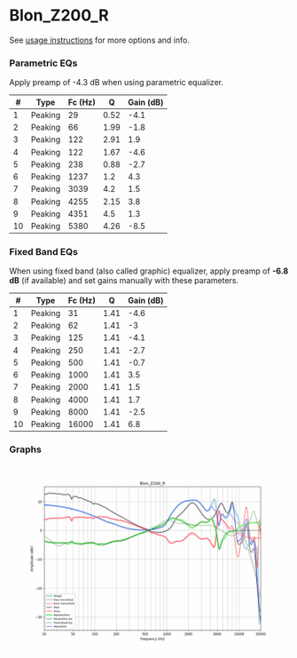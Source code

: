 # Blon_Z200_R
See [usage instructions](https://github.com/jaakkopasanen/AutoEq#usage) for more options and info.

### Parametric EQs
Apply preamp of -4.3 dB when using parametric equalizer.

|   # | Type    |   Fc (Hz) |    Q |   Gain (dB) |
|-----|---------|-----------|------|-------------|
|   1 | Peaking |        29 | 0.52 |        -4.1 |
|   2 | Peaking |        66 | 1.99 |        -1.8 |
|   3 | Peaking |       122 | 2.91 |         1.9 |
|   4 | Peaking |       122 | 1.67 |        -4.6 |
|   5 | Peaking |       238 | 0.88 |        -2.7 |
|   6 | Peaking |      1237 | 1.2  |         4.3 |
|   7 | Peaking |      3039 | 4.2  |         1.5 |
|   8 | Peaking |      4255 | 2.15 |         3.8 |
|   9 | Peaking |      4351 | 4.5  |         1.3 |
|  10 | Peaking |      5380 | 4.26 |        -8.5 |

### Fixed Band EQs
When using fixed band (also called graphic) equalizer, apply preamp of **-6.8 dB** (if available) and set gains manually with these parameters.

|   # | Type    |   Fc (Hz) |    Q |   Gain (dB) |
|-----|---------|-----------|------|-------------|
|   1 | Peaking |        31 | 1.41 |        -4.6 |
|   2 | Peaking |        62 | 1.41 |        -3   |
|   3 | Peaking |       125 | 1.41 |        -4.1 |
|   4 | Peaking |       250 | 1.41 |        -2.7 |
|   5 | Peaking |       500 | 1.41 |        -0.7 |
|   6 | Peaking |      1000 | 1.41 |         3.5 |
|   7 | Peaking |      2000 | 1.41 |         1.5 |
|   8 | Peaking |      4000 | 1.41 |         1.7 |
|   9 | Peaking |      8000 | 1.41 |        -2.5 |
|  10 | Peaking |     16000 | 1.41 |         6.8 |

### Graphs
![](./Blon_Z200_R.png)
